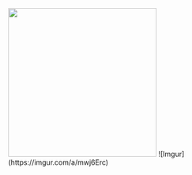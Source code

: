 <img src="https://media.giphy.com/media/MCAV63rqDcnHG/giphy.gif" width="300" height="300" />
![Imgur](https://imgur.com/a/mwj6Erc)

